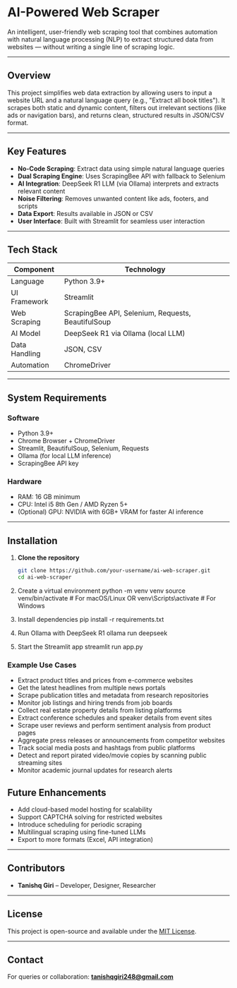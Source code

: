 # AI-Powered Web Scraper

An intelligent, user-friendly web scraping tool that combines automation with natural language processing (NLP) to extract structured data from websites — without writing a single line of scraping logic.

---

## Overview

This project simplifies web data extraction by allowing users to input a website URL and a natural language query (e.g., "Extract all book titles"). It scrapes both static and dynamic content, filters out irrelevant sections (like ads or navigation bars), and returns clean, structured results in JSON/CSV format.

---

## Key Features

- **No-Code Scraping**: Extract data using simple natural language queries  
- **Dual Scraping Engine**: Uses ScrapingBee API with fallback to Selenium  
- **AI Integration**: DeepSeek R1 LLM (via Ollama) interprets and extracts relevant content  
- **Noise Filtering**: Removes unwanted content like ads, footers, and scripts  
- **Data Export**: Results available in JSON or CSV  
- **User Interface**: Built with Streamlit for seamless user interaction  

---

## Tech Stack

| Component      | Technology                        |
|----------------|-----------------------------------|
| Language       | Python 3.9+                       |
| UI Framework   | Streamlit                         |
| Web Scraping   | ScrapingBee API, Selenium, Requests, BeautifulSoup |
| AI Model       | DeepSeek R1 via Ollama (local LLM)|
| Data Handling  | JSON, CSV                         |
| Automation     | ChromeDriver                      |

---

## System Requirements

### Software
- Python 3.9+
- Chrome Browser + ChromeDriver
- Streamlit, BeautifulSoup, Selenium, Requests
- Ollama (for local LLM inference)
- ScrapingBee API key

### Hardware
- RAM: 16 GB minimum
- CPU: Intel i5 8th Gen / AMD Ryzen 5+
- (Optional) GPU: NVIDIA with 6GB+ VRAM for faster AI inference

---

## Installation

1. **Clone the repository**
   ```bash
   git clone https://github.com/your-username/ai-web-scraper.git
   cd ai-web-scraper
2. Create a virtual environment
python -m venv venv
source venv/bin/activate      # For macOS/Linux
 OR
venv\Scripts\activate         # For Windows

3. Install dependencies
pip install -r requirements.txt

4. Run Ollama with DeepSeek R1
ollama run deepseek

5. Start the Streamlit app
streamlit run app.py

### Example Use Cases

- Extract product titles and prices from e-commerce websites  
- Get the latest headlines from multiple news portals  
- Scrape publication titles and metadata from research repositories
- Monitor job listings and hiring trends from job boards
- Collect real estate property details from listing platforms
- Extract conference schedules and speaker details from event sites
- Scrape user reviews and perform sentiment analysis from product pages
- Aggregate press releases or announcements from competitor websites
- Track social media posts and hashtags from public platforms
- Detect and report pirated video/movie copies by scanning public streaming sites
- Monitor academic journal updates for research alerts

## Future Enhancements

- Add cloud-based model hosting for scalability  
- Support CAPTCHA solving for restricted websites  
- Introduce scheduling for periodic scraping  
- Multilingual scraping using fine-tuned LLMs  
- Export to more formats (Excel, API integration)  

---

## Contributors

- **Tanishq Giri** – Developer, Designer, Researcher  

---

## License

This project is open-source and available under the [MIT License](LICENSE).

---

## Contact

For queries or collaboration: **tanishqgiri248@gmail.com**



   
